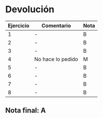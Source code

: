 # Devolución

| Ejercicio | Comentario        | Nota |
| --------- | ----------------- | ---- |
| 1         | -                 | B    |
| 2         | -                 | B    |
| 3         | -                 | B    |
| 4         | No hace lo pedido | M    |
| 5         | -                 | B    |
| 6         | -                 | B    |
| 7         | -                 | B    |
| 8         | -                 | B    |

## Nota final: **A**
